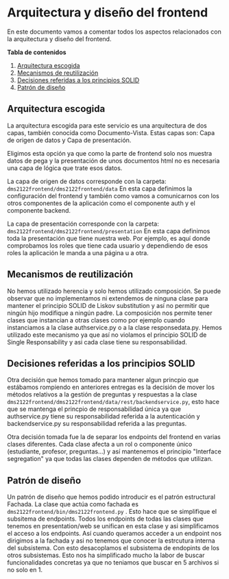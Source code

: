 # Arquitectura y diseño del frontend
En este documento vamos a comentar todos los aspectos relacionados con la arquitectura y diseño del frontend.



**Tabla de contenidos**
 1. [Arquitectura escogida](https://github.com/Alvaro9rc/practica-dms-2021-2022/edit/main/Memoria/DiseñoFrontend.md "Arquitectura escogida")
 2. [Mecanismos de reutilización](https://github.com/Alvaro9rc/practica-dms-2021-2022/edit/main/Memoria/DiseñoFrontend.md "Mecanismos de reutilización")
 3. [Decisiones referidas a los principios SOLID](https://github.com/Alvaro9rc/practica-dms-2021-2022/edit/main/Memoria/DiseñoFrontend.md "Decisiones referidas a los principios SOLID")
 4. [Patrón de diseño](https://github.com/Alvaro9rc/practica-dms-2021-2022/edit/main/Memoria/DiseñoFrontend.md "Patrón de diseño")


Arquitectura escogida
-------------

La arquitectura escogida para este servicio es una arquitectura de dos capas, también conocida como Documento-Vista. Estas capas son: Capa de origen de datos y Capa de presentación. 

Eligimos esta opción ya que como la parte de frontend solo nos muestra datos de pega y la presentación de unos documentos html no es necesaria una capa de lógica que trate esos datos. 

La capa de origen de datos corresponde con la carpeta: `dms2122frontend/dms2122frontend/data` 
En esta capa definimos la configuración del frontend y también como vamos a comunicarnos con los otros componentes de la aplicación como el componente auth y el componente backend. 

La capa de presentación corresponde con la carpeta: `dms2122frontend/dms2122frontend/presentation` 
En esta capa definimos toda la presentación que tiene nuestra web. Por ejemplo, es aquí donde comprobamos los roles que tiene cada usuario y dependiendo de esos roles la aplicación le manda a una página u a otra. 

Mecanismos de reutilización
-------------

No hemos utilizado herencia y solo hemos utilizado composición. Se puede observar que no implementamos ni extendemos de ninguna clase para mantener el principio SOLID de Liskov substitution y así no permitir que ningún hijo modifique a ningún padre. 
La composición nos permite tener clases que instancian a otras clases como por ejemplo cuando instanciamos a la clase authservice.py o a la clase responsedata.py.
Hemos utilizado este mecanismo ya que así no violamos el principio SOLID de Single Responsability y asi cada clase tiene su responsabilidad. 

Decisiones referidas a los principios SOLID
-------------

Otra decisión que hemos tomado para mantener algun princpio que estábamos rompiendo en anteriores entregas es la decisión de mover los métodos relativos a la gestión de preguntas y respuestas a la clase `dms2122frontend/dms2122frontend/data/rest/backendservice.py`, esto hace que se mantenga el princpio de responsabilidad única ya que authservice.py tiene su responsabilidad referida a la autenticación y backendservice.py su responsabilidad referida a las preguntas. 

Otra decisión tomada fue la de separar los endpoints del frontend en varias clases diferentes. Cada clase afecta a un rol o componente único (estudiante, profesor, preguntas...) y así mantenemos el principio "Interface segregation" ya que todas las clases dependen de métodos que utilizan.

Patrón de diseño
-------------

Un patrón de diseño que hemos podido introducir es el patrón estructural Fachada. La clase que actúa como fachada es `dms2122frontend/bin/dms2122frontend.py` .
Esto hace que se simplifique el subsitema de endpoints. Todos los endpoints de todas las clases que tenemos en presentation/web se unifican en esta clase y asi simplificamos el acceso a los endpoints. Así cuando queramos acceder a un endpoint nos dirigimos a la fachada y asi no tenemos que conocer la estrcutura interna del subsistema. Con esto desacoplamos el subsistema de endopints de los otros subsistemas.
Esto nos ha simplificado mucho la labor de buscar funcionalidades concretas ya que no teniamos que buscar en 5 archivos si no solo en 1. 







